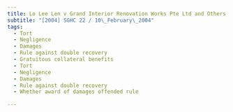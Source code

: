```yaml
---
title: Lo Lee Len v Grand Interior Renovation Works Pte Ltd and Others 
subtitle: "[2004] SGHC 22 / 10\_February\_2004"
tags:
  - Tort
  - Negligence
  - Damages
  - Rule against double recovery
  - Gratuitous collateral benefits
  - Tort
  - Negligence
  - Damages
  - Rule against double recovery
  - Whether award of damages offended rule

---
```



